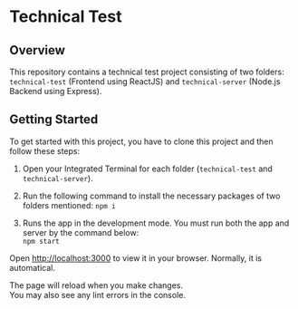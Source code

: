 # Technical Test

## Overview

This repository contains a technical test project consisting of two folders: `technical-test` (Frontend using ReactJS) and `technical-server` (Node.js Backend using Express).

## Getting Started

To get started with this project, you have to clone this project and then follow these steps:

1. Open your Integrated Terminal for each folder (`technical-test` and `technical-server`).

2. Run the following command to install the necessary packages of two folders mentioned:
`npm i`
3. Runs the app in the development mode. You must run both the app and server by the command below:\
`npm start`

Open [http://localhost:3000](http://localhost:3000) to view it in your browser. Normally, it is automatical.

The page will reload when you make changes.\
You may also see any lint errors in the console.
